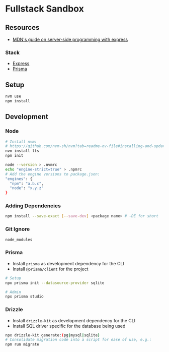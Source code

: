 # Fullstack Sandbox

## Resources

- [MDN's guide on server-side programming with express](https://developer.mozilla.org/en-US/docs/Learn/Server-side/Express_Nodejs)

### Stack
- [Express](https://expressjs.com/)
- [Prisma](https://www.prisma.io/)

## Setup

```bash
nvm use
npm install
```

## Development

### Node
```bash
# Install nvm:
# https://github.com/nvm-sh/nvm?tab=readme-ov-file#installing-and-updating
nvm install lts
npm init

node --version > .nvmrc
echo "engine-strict=true" > .npmrc
# Add the engine versions to package.json:
"engines": {
  "npm": "a.b.c",
  "node": "x.y.z"
}
```

### Adding Dependencies

```bash
npm install --save-exact [--save-dev] <package name> # -DE for short
```

### Git Ignore

```bash
node_modules
```

### Prisma

- Install `prisma` as development dependency for the CLI
- Install `@prisma/client` for the project

```bash
# Setup
npx prisma init --datasource-provider sqlite

# Admin
npx prisma studio
```

### Drizzle

- Install `drizzle-kit` as development dependency for the CLI
- Install SQL driver specific for the database being used

```bash
npx drizzle-kit generate:(pg|mysql|sqlite)
# Consolidate migration code into a script for ease of use, e.g.:
npm run migrate
```
